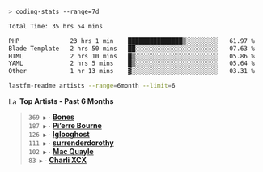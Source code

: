 ```zsh
> coding-stats --range=7d
```

<!--START_SECTION:waka-->

```txt
Total Time: 35 hrs 54 mins

PHP              23 hrs 1 min    ███████████████▒░░░░░░░░░   61.97 %
Blade Template   2 hrs 50 mins   ██░░░░░░░░░░░░░░░░░░░░░░░   07.63 %
HTML             2 hrs 10 mins   █▒░░░░░░░░░░░░░░░░░░░░░░░   05.86 %
YAML             2 hrs 5 mins    █▒░░░░░░░░░░░░░░░░░░░░░░░   05.64 %
Other            1 hr 13 mins    ▓░░░░░░░░░░░░░░░░░░░░░░░░   03.31 %
```

<!--END_SECTION:waka-->

```zsh
lastfm-readme artists --range=6month --limit=6
```

<!--START_LASTFM_ARTISTS:{"period": "6month", "rows": 6}-->
<a href="https://last.fm" target="_blank"><img src="https://user-images.githubusercontent.com/17434202/215290617-e793598d-d7c9-428f-9975-156db1ba89cc.svg" alt="Last.fm Logo" width="18" height="13"/></a> **Top Artists - Past 6 Months**

> `369 ▶️` ∙ **[Bones](https://www.last.fm/music/Bones)**<br/>
> `187 ▶️` ∙ **[Pi’erre Bourne](https://www.last.fm/music/Pi%E2%80%99erre+Bourne)**<br/>
> `126 ▶️` ∙ **[Iglooghost](https://www.last.fm/music/Iglooghost)**<br/>
> `111 ▶️` ∙ **[surrenderdorothy](https://www.last.fm/music/surrenderdorothy)**<br/>
> `102 ▶️` ∙ **[Mac Quayle](https://www.last.fm/music/Mac+Quayle)**<br/>
> `83 ▶️` ∙ **[Charli XCX](https://www.last.fm/music/Charli+XCX)**<br/>
<!--END_LASTFM_ARTISTS-->
